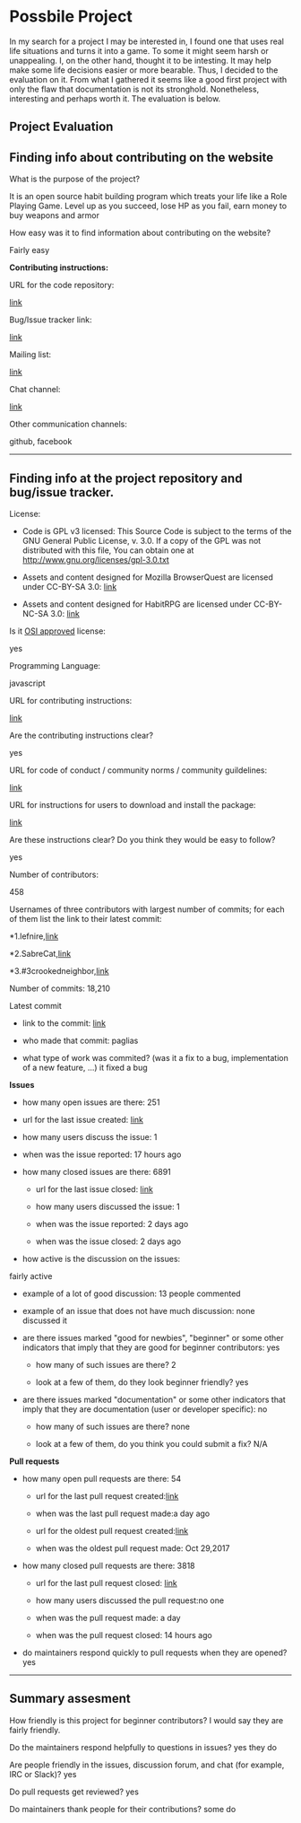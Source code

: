 # Possbile Project #

In my search for a project I may be interested in, I found one that uses real life situations and turns it into a game. 
To some it might seem harsh or unappealing. I, on the other hand, thought it to be intesting. It may help make some life
decisions easier or more bearable. Thus, I decided to the evaluation on it. From what I gathered it seems like a good first
project with only the flaw that documentation is not its stronghold. Nonetheless, interesting and perhaps worth it. The evaluation is 
below.





## Project Evaluation ##

## Finding info about contributing on the website

[Project website]:(https://github.com/HabitRPG/habitica)


What is the purpose of the project?

It is an open source habit building program which treats your life like a Role Playing Game. Level up as you succeed, lose HP as you fail, earn money to buy weapons and armor


How easy was it to find information about contributing on the website? 

Fairly easy


__Contributing instructions:__

URL for the code repository:

[link](https://github.com/HabitRPG/habitica)

Bug/Issue tracker link:

[link](https://github.com/HabitRPG/habitica/issues)

Mailing list:

[link](https://habitica.com/static/contact)

Chat channel:

[link](https://habitica.wordpress.com)

Other communication channels:

github, facebook


---



## Finding info at the project repository and bug/issue tracker.

License:

* Code is GPL v3 licensed:
This Source Code is subject to the terms of the GNU General Public License, v. 3.0.
If a copy of the GPL was not distributed with this file, You can obtain one at http://www.gnu.org/licenses/gpl-3.0.txt

* Assets and content designed for Mozilla BrowserQuest are licensed under CC-BY-SA 3.0:
[link](http://creativecommons.org/licenses/by-sa/3.0/)

* Assets and content designed for HabitRPG are licensed under CC-BY-NC-SA 3.0:
[link](http://creativecommons.org/licenses/by-nc-sa/3.0/)

Is it [OSI approved](https://opensource.org/licenses/alphabetical) license:

yes


Programming Language:

javascript

URL for contributing instructions:

[link](https://habitica.com/static/community-guidelines)

Are the contributing instructions clear?

yes


URL for code of conduct / community norms / community guildelines:

[link](https://habitica.com/static/community-guidelines)

URL for instructions for users to download and install the package:

[link](https://habitica.fandom.com/wiki/Setting_up_Habitica_Locally)


Are these instructions clear? Do you think they would be easy to follow?

yes


Number of contributors:

458


Usernames of three contributors with largest number of commits; for
each of them list the link to their latest commit:

*1.lefnire,[link](https://github.com/HabitRPG/habitica/commit/382add82c3aa8da1027db553b72a9d04df03bfe9)

*2.SabreCat,[link](https://github.com/HabitRPG/habitica/commit/8eb9402c0e2276323758a561142e71afd72a912a)

*3.#3crookedneighbor,[link](https://github.com/HabitRPG/habitica/commit/fcf0dd87f9425567f6d8b6ac323e25d9461d8b33)


Number of commits: 18,210

Latest commit

- link to the commit: [link](https://github.com/HabitRPG/habitica/commit/88745588277c5a9896d9378614e43f928c13680a)

- who made that commit: paglias

- what type of work was commited? (was it a fix to a bug, implementation of a new feature, ...) it fixed a bug


__Issues__

   - how many open issues are there: 251

   - url for the last issue created: [link](https://github.com/HabitRPG/habitica/issues/11027)

   - how many users discuss the issue: 1
    
   - when was the issue reported: 17 hours ago
    

- how many closed issues are there: 6891
    - url for the last issue closed: [link](https://github.com/HabitRPG/habitica/issues/11017)
    
    - how many users discussed the issue: 1
    
    - when was the issue reported: 2 days ago
    
    - when was the issue closed: 2 days ago
    

- how active is the discussion on the issues:

fairly active

   - example of a lot of good discussion: 13 people commented
    
   - example of an issue that does not have much discussion: none discussed it



- are there issues marked "good for newbies", "beginner" or some other indicators that imply that they are good for beginner contributors: yes

   - how many of such issues are there? 2
    
   - look at a few of them, do they look beginner friendly?  yes



- are there issues marked "documentation" or some other indicators that imply that they are documentation (user or developer specific): no

    - how many of such issues are there? none
    
    - look at a few of them, do you think you could submit a fix? N/A



__Pull requests__

- how many open pull requests are there: 54

    - url for the last pull request created:[link](https://github.com/HabitRPG/habitica/pull/11023)
    
    
    - when was the last pull request made:a day ago

    - url for the oldest pull request created:[link](https://github.com/HabitRPG/habitica/pull/9320)
    
    
    - when was the oldest pull request made: Oct 29,2017
    

- how many closed pull requests are there: 3818


    - url for the last pull request closed: [link](https://github.com/HabitRPG/habitica/pull/11025)
    
    
    - how many users discussed the pull request:no one
    
    
    - when was the pull request made: a day
    
    
    - when was the pull request closed: 14 hours ago
    

- do maintainers respond quickly to pull requests when they are opened? yes





---


## Summary assesment
How friendly is this project for beginner contributors? I would say they are fairly friendly.


Do the maintainers respond helpfully to questions in issues? yes they do


Are people friendly in the issues, discussion forum, and chat (for example, IRC or Slack)? yes



Do pull requests get reviewed? yes



Do maintainers thank people for their contributions? some do


